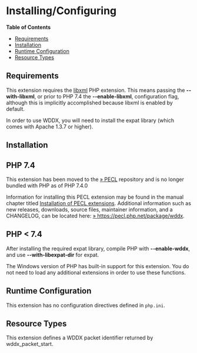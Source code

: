 Installing/Configuring
======================

**Table of Contents**

-   [Requirements](/wddx/setup.html#Requirements)
-   [Installation](/wddx/setup.html#Installation)
-   [Runtime Configuration](/wddx/setup.html#Runtime%20Configuration)
-   [Resource Types](/wddx/setup.html#Resource%20Types)

Requirements
------------

This extension requires the
<a href="/book/libxml.html" class="link">libxml</a> PHP extension. This
means passing the **--with-libxml**, or prior to PHP 7.4 the
**--enable-libxml**, configuration flag, although this is implicitly
accomplished because libxml is enabled by default.

In order to use WDDX, you will need to install the expat library (which
comes with Apache 1.3.7 or higher).

Installation
------------

PHP 7.4
-------

This extension has been moved to the
<a href="https://pecl.php.net/" class="link external">» PECL</a>
repository and is no longer bundled with PHP as of PHP 7.4.0

Information for installing this PECL extension may be found in the
manual chapter titled
<a href="/install/pecl.html" class="link">Installation of PECL extensions</a>.
Additional information such as new releases, downloads, source files,
maintainer information, and a CHANGELOG, can be located here:
<a href="https://pecl.php.net/package/wddx" class="link external">» https://pecl.php.net/package/wddx</a>.

PHP \< 7.4
----------

After installing the required expat library, compile PHP with
**--enable-wddx**, and use **--with-libexpat-dir** for expat.

The Windows version of PHP has built-in support for this extension. You
do not need to load any additional extensions in order to use these
functions.

Runtime Configuration
---------------------

This extension has no configuration directives defined in `php.ini`.

Resource Types
--------------

This extension defines a WDDX packet identifier returned by <span
class="function">wddx\_packet\_start</span>.
